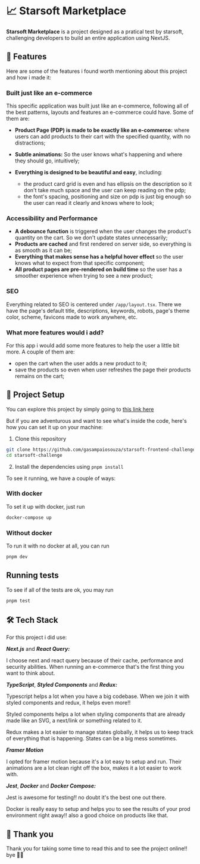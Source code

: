 # 📈 Starsoft Marketplace

**Starsoft Marketplace** is a project designed as a pratical test by starsoft, challenging developers to build an entire application using NextJS.

## 🚀 Features

Here are some of the features i found worth mentioning about this project and how i made it:

### Built just like an e-commerce

This specific application was built just like an e-commerce, following all of the best patterns, layouts and features an e-commerce could have. Some of them are:

- **Product Page (PDP) is made to be exactly like an e-commerce:** where users can add products to their cart with the specified quantity, with no distractions;

- **Subtle animations:** So the user knows what's happening and where they should go, intuitively;

- **Everything is designed to be beautiful and easy**, including:
   - the product card grid is even and has ellipsis on the description so it don't take much space and the user can keep reading on the pdp;
   - the font's spacing, positioning and size on pdp is just big enough so the user can read it clearly and knows where to look;

### Accessibility and Performance

- **A debounce function** is triggered when the user changes the product's quantity on the cart. So we don't update states unnecessarily;
- **Products are cached** and first rendered on server side, so everything is as smooth as it can be;
- **Everything that makes sense has a helpful hover effect** so the user knows what to expect from that specific component;
- **All product pages are pre-rendered on build time** so the user has a smoother experience when trying to see a new product;

### SEO

Everything related to SEO is centered under `/app/layout.tsx`. There we have the page's default title, descriptions, keywords, robots, page's theme color, scheme, favicons made to work anywhere, etc.

### What more features would i add?

For this app i would add some more features to help the user a little bit more. A couple of them are:
- open the cart when the user adds a new product to it;
- save the products so even when user refreshes the page their products remains on the cart;

## 📁 Project Setup

You can explore this project by simply going to [this link here](https://starsoft-challenge-six.vercel.app)

But if you are adventurous and want to see what's inside the code, here's how you can set it up on your machine:

1. Clone this repository
```bash
git clone https://github.com/gasampaiosouza/starsoft-frontend-challenge.git starsoft-challenge
cd starsoft-challenge
```

2. Install the dependencies using `pnpm install`

To see it running, we have a couple of ways:

### With docker

To set it up with docker, just run

```bash
docker-compose up
```

### Without docker

To run it with no docker at all, you can run

```bash
pnpm dev
```

## Running tests

To see if all of the tests are ok, you may run

```bash
pnpm test
```

## 🛠️ Tech Stack

For this project i did use:

***Next.js*** and ***React Query:***

I choose next and react query because of their cache, performance and security abilities. When running an e-commerce that's the first thing you want to think about.

***TypeScript***, ***Styled Components*** and ***Redux:***

Typescript helps a lot when you have a big codebase. When we join it with styled components and redux, it helps even more!!

Styled components helps a lot when styling components that are already made like an SVG, a next/link or something related to it.

Redux makes a lot easier to manage states globally, it helps us to keep track of everything that is happening. States can be a big mess sometimes.


***Framer Motion***

I opted for framer motion because it's a lot easy to setup and run. Their animations are a lot clean right off the box, makes it a lot easier to work with.

***Jest***, ***Docker*** and ***Docker Compose:***

Jest is awesome for testing!! no doubt it's the best one out there.

Docker is really easy to setup and helps you to see the results of your prod environment right away!! also a good choice on products like that.

## 🙏 Thank you

Thank you for taking some time to read this and to see the project online!! bye 🖖🏻

<!-- ### Other versions

For a portuguese version of this readme, [click here]() -->
